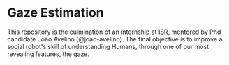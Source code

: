 # Gaze Estimation

This repository is the culmination of an internship at ISR, mentored by Phd candidate João Avelino (@joao-avelino). The final objective is to improve a social robot's skill of understanding Humans, through one of our most revealing features, the gaze.
